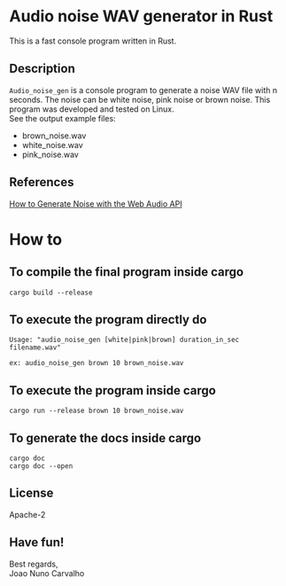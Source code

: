 # Audio noise WAV generator in Rust
This is a fast console program written in Rust.

## Description
`Audio_noise_gen` is a console program to generate a noise WAV file with n seconds. The noise can be white noise, pink noise or brown noise. This program was developed and tested on Linux. <br>
See the output example files: <br>
- brown_noise.wav
- white_noise.wav
- pink_noise.wav



## References
[How to Generate Noise with the Web Audio API](https://noisehack.com/generate-noise-web-audio-api/)

# How to

## To compile the final program inside cargo
```
cargo build --release
```

## To execute the program directly do
```
Usage: "audio_noise_gen [white|pink|brown] duration_in_sec filename.wav"

ex: audio_noise_gen brown 10 brown_noise.wav
```

## To execute the program inside cargo
```
cargo run --release brown 10 brown_noise.wav
```
 
## To generate the docs inside cargo
```
cargo doc
cargo doc --open
```

## License
Apache-2

## Have fun!
Best regards, <br>
Joao Nuno Carvalho <br>